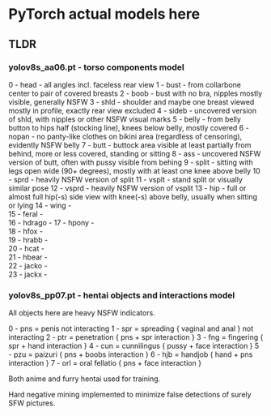 # PyTorch actual models here

## TLDR

### yolov8s_aa06.pt - torso components model
 
 0 - head   - all angles incl. faceless rear view
 1 - bust   - from collarbone center to pair of covered breasts
 2 - boob   - bust with no bra, nipples mostly visible, generally NSFW
 3 - shld   - shoulder and maybe one breast viewed mostly in profile, exactly rear view excluded
 4 - sideb  - uncovered version of shld, with nipples or other NSFW visual marks
 5 - belly  - from belly button to hips half (stocking line), knees below belly, mostly covered
 6 - nopan  - no panty-like clothes on bikini area (regardless of censoring), evidently NSFW belly
 7 - butt   - buttock area visible at least partially from behind, more or less covered, standing or sitting
 8 - ass    - uncovered NSFW version of butt, often with pussy visible from behing
 9 - split  - sitting with legs open wide (90+ degrees), mostly with at least one knee above belly
10 - sprd   - heavily NSFW version of split
11 - vsplt  - stand split or visually similar pose
12 - vsprd  - heavily NSFW version of vsplit
13 - hip    - full or almost full hip(-s) side view with knee(-s) above belly, usually when sitting or lying
14 - wing   -   
15 - feral  -  
16 - hdrago - 
17 - hpony  -  
18 - hfox   -   
19 - hrabb  -  
20 - hcat   -   
21 - hbear  -  
22 - jacko  -  
23 - jackx  -  


### yolov8s_pp07.pt - hentai objects and interactions model

All objects here are heavy NSFW indicators.

0 - pns = penis not interacting
1 - spr = spreading { vaginal and anal } not interacting
2 - ptr = penetration { pns + spr interaction }
3 - fng = fingering { spr + hand interaction }
4 - cun = cunnilingus { pussy + face interaction }
5 - pzu = paizuri { pns + boobs interaction }
6 - hjb = handjob { hand + pns interaction }
7 - orl = oral fellatio { pns + face interaction }

Both anime and furry hentai used for training.

Hard negative mining implemented to minimize false detections of surely SFW pictures.
